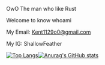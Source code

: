OwO The man who like Rust

Welcome to know whoami

My Email: Kent1129o0@gmail.com

My IG: ShallowFeather

[![Top Langs](https://github-readme-stats.vercel.app/api/top-langs/?username=ShallowFeather&hide=html,C,Makefile,CMake,Roff,Shell&show_icons=true&theme=radical)](https://github.com/anuraghazra/github-readme-stats)[![Anurag's GitHub stats](https://github-readme-stats.vercel.app/api?username=ShallowFeather&show_icons=true&theme=radical)](https://github.com/anuraghazra/github-readme-stats)
